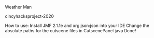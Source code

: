 Weather Man

cincyhacksproject-2020

How to use:
Install JMF 2.1.1e and org.json:json into your IDE
Change the absolute paths for the cutscene files in CutscenePanel.java
Done!